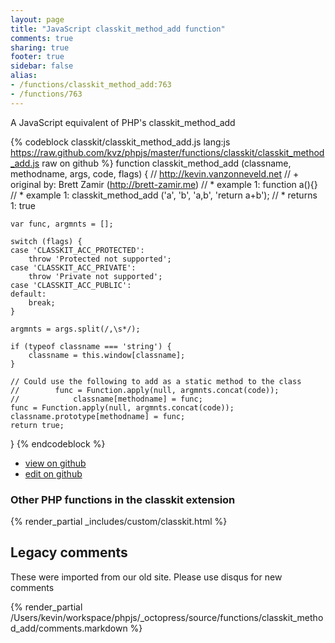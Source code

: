 ```yaml
---
layout: page
title: "JavaScript classkit_method_add function"
comments: true
sharing: true
footer: true
sidebar: false
alias:
- /functions/classkit_method_add:763
- /functions/763
---
```

<!-- Generated by Rakefile:build -->
A JavaScript equivalent of PHP's classkit_method_add

{% codeblock classkit/classkit_method_add.js lang:js https://raw.github.com/kvz/phpjs/master/functions/classkit/classkit_method_add.js raw on github %}
function classkit_method_add (classname, methodname, args, code, flags) {
    // http://kevin.vanzonneveld.net
    // +   original by: Brett Zamir (http://brett-zamir.me)
    // *     example 1: function a(){}
    // *     example 1: classkit_method_add ('a', 'b', 'a,b', 'return a+b');
    // *     returns 1: true

    var func, argmnts = [];

    switch (flags) {
    case 'CLASSKIT_ACC_PROTECTED':
        throw 'Protected not supported';
    case 'CLASSKIT_ACC_PRIVATE':
        throw 'Private not supported';
    case 'CLASSKIT_ACC_PUBLIC':
    default:
        break;
    }

    argmnts = args.split(/,\s*/);

    if (typeof classname === 'string') {
        classname = this.window[classname];
    }

    // Could use the following to add as a static method to the class
    //        func = Function.apply(null, argmnts.concat(code));
    //            classname[methodname] = func;
    func = Function.apply(null, argmnts.concat(code));
    classname.prototype[methodname] = func;
    return true;
}
{% endcodeblock %}

 - [view on github](https://github.com/kvz/phpjs/blob/master/functions/classkit/classkit_method_add.js)
 - [edit on github](https://github.com/kvz/phpjs/edit/master/functions/classkit/classkit_method_add.js)

### Other PHP functions in the classkit extension
{% render_partial _includes/custom/classkit.html %}
## Legacy comments
These were imported from our old site. Please use disqus for new comments
<div style="overflow-y: scroll; height: 500px;">
{% render_partial /Users/kevin/workspace/phpjs/_octopress/source/functions/classkit_method_add/comments.markdown %}
</div>
